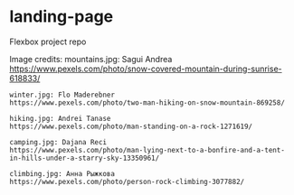 # landing-page
Flexbox project repo

Image credits:
    mountains.jpg: Sagui Andrea
    https://www.pexels.com/photo/snow-covered-mountain-during-sunrise-618833/

    winter.jpg: Flo Maderebner
    https://www.pexels.com/photo/two-man-hiking-on-snow-mountain-869258/

    hiking.jpg: Andrei Tanase
    https://www.pexels.com/photo/man-standing-on-a-rock-1271619/

    camping.jpg: Dajana Reci
    https://www.pexels.com/photo/man-lying-next-to-a-bonfire-and-a-tent-in-hills-under-a-starry-sky-13350961/

    climbing.jpg: Анна Рыжкова
    https://www.pexels.com/photo/person-rock-climbing-3077882/